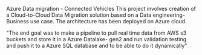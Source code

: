 Azure Data migration - Connected Vehicles
This project involves creation of a Cloud-to-Cloud Data Migration solution based on a Data engineering- Business use case. The architecture has been deployed on Azure cloud.

"The end goal was to make a pipeline to pull real time data from AWS s3 buckets and store it in a Azure Datalake- gen2 and run validation testing and push it to a Azure SQL database and to be able to do it dynamically"
